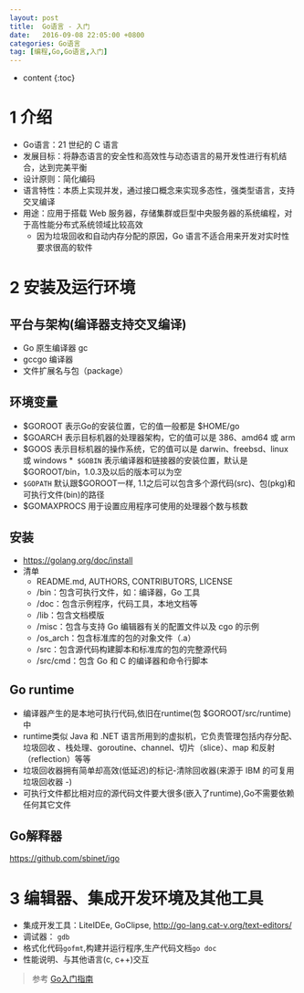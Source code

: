 ```yaml
---
layout: post
title:  Go语言 - 入门
date:   2016-09-08 22:05:00 +0800
categories: Go语言
tag: [编程,Go,Go语言,入门]
---
```


* content
{:toc}
 

# 1 介绍

* Go语言：21 世纪的 C 语言
* 发展目标：将静态语言的安全性和高效性与动态语言的易开发性进行有机结合，达到完美平衡
* 设计原则：简化编码
* 语言特性：本质上实现并发，通过接口概念来实现多态性，强类型语言，支持交叉编译
* 用途：应用于搭载 Web 服务器，存储集群或巨型中央服务器的系统编程，对于高性能分布式系统领域比较高效
	- 因为垃圾回收和自动内存分配的原因，Go 语言不适合用来开发对实时性要求很高的软件


# 2 安装及运行环境

## 平台与架构(编译器支持交叉编译)

* Go 原生编译器 gc
* gccgo 编译器
* 文件扩展名与包（package）

## 环境变量

* $GOROOT 表示Go的安装位置，它的值一般都是 $HOME/go
* $GOARCH 表示目标机器的处理器架构，它的值可以是 386、amd64 或 arm
* $GOOS 表示目标机器的操作系统，它的值可以是 darwin、freebsd、linux 或 windows
*` $GOBIN` 表示编译器和链接器的安装位置，默认是 $GOROOT/bin，1.0.3及以后的版本可以为空
* `$GOPATH` 默认跟$GOROOT一样, 1.1之后可以包含多个源代码(src)、包(pkg)和可执行文件(bin)的路径
* $GOMAXPROCS 用于设置应用程序可使用的处理器个数与核数

## 安装

* <https://golang.org/doc/install>
* 清单
	- README.md, AUTHORS, CONTRIBUTORS, LICENSE
	- /bin：包含可执行文件，如：编译器，Go 工具
	- /doc：包含示例程序，代码工具，本地文档等
	- /lib：包含文档模版
	- /misc：包含与支持 Go 编辑器有关的配置文件以及 cgo 的示例
	- /os_arch：包含标准库的包的对象文件（.a）
	- /src：包含源代码构建脚本和标准库的包的完整源代码
	- /src/cmd：包含 Go 和 C 的编译器和命令行脚本

## Go runtime

* 编译器产生的是本地可执行代码,依旧在runtime(包 $GOROOT/src/runtime)中
* runtime类似 Java 和 .NET 语言所用到的虚拟机，它负责管理包括内存分配、垃圾回收
、栈处理、goroutine、channel、切片（slice）、map 和反射（reflection）等等
* 垃圾回收器拥有简单却高效(低延迟)的标记-清除回收器(来源于 IBM 的可复用垃圾回收器 -)
* 可执行文件都比相对应的源代码文件要大很多(嵌入了runtime),Go不需要依赖任何其它文件

##  Go解释器 

<https://github.com/sbinet/igo>	

# 3 编辑器、集成开发环境及其他工具

* 集成开发工具：LiteIDEe, GoClipse, <http://go-lang.cat-v.org/text-editors/>
* 调试器： `gdb`
* 格式化代码`gofmt`,构建并运行程序,生产代码文档`go doc`
* 性能说明、与其他语言(c, c++)交互

> 参考 [Go入门指南](https://github.com/Unknwon/the-way-to-go_ZH_CN)
